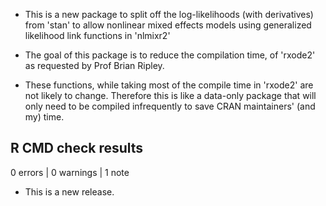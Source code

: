 * This is a new package to split off the log-likelihoods (with
  derivatives) from 'stan' to allow nonlinear mixed effects models
  using generalized likelihood link functions in 'nlmixr2'
  
* The goal of this package is to reduce the compilation time, of
  'rxode2' as requested by Prof Brian Ripley.
  
* These functions, while taking most of the compile time in 'rxode2'
  are not likely to change. Therefore this is like a data-only package that
  will only need to be compiled infrequently to save CRAN maintainers' 
  (and my) time.

## R CMD check results

0 errors | 0 warnings | 1 note

* This is a new release.
